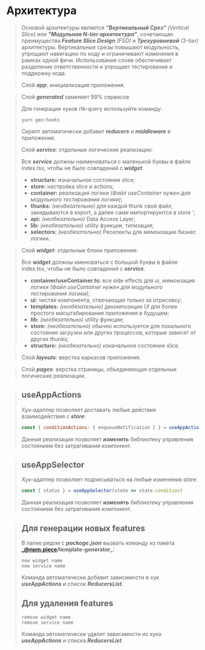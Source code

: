 # Архитектура

> Основой архитектуры является **_"Вертикальный Срез"_** _(Vertical Slice)_ или _**"Модульная N-tier архитектура"**_, сочетающая преимущества _**Feature Slice Design**_ _(FSD)_ и _**Трехуровневой**_ _(3-tier)_ архитектуры. Вертикальные срезы повышают модульность, упрощают навигацию по коду и ограничивают изменения в рамках одной фичи. Использование слоев обеспечивает разделение ответственности и упрощает тестирование и поддержку кода.

> Слой **_app_**: инициализация приложения.

> Слой **_generated_** заменяет 99% сервисов
>
> Для генерации хуков rtk-query используйте команду:
> ```
> yarn gen:hooks
> ```
> Скрипт автоматически добавит **_reducers_** и **_middleware_** в приложение.

> Слой **_service_**: отдельные логические реализации:
>
> Все **_service_** должны наименоваться с маленькой буквы в файле index.tsx, чтобы не было совпадений с _**widget**_.
> + **structure:** изначальное состояние slice;
> + **store:** настройка slice и actions;
> + **container:** реализация логики _(Файл useContainer нужен для модульного тестирования логики)_; 
> + **thunks:** _(необязательно)_  для каждой thunk свой файл, закидываются в export, а далее сами импортируются в store ';
> + **api:** _(необязательно)_  Data Access Layer;
> + **lib:** _(необязательно)_  utility функции, типизация;
> + **selectors:** _(необязательно)_  Реселекты для мемоизации бизнес логики.

> Слой **_widget_**: отдельные блоки приложения:
>
> Все **_widget_** должны именоваться с большой буквы в файле index.tsx, чтобы не было совпадений с **_service_**.
> + **container/useContainer.ts:** все side effects для ui, мемоизация логики _(Файл useContainer нужен для модульного тестирования логики)_;
> + **ui:** чистая компонента, отвечающая только за отрисовку;
> + **templates:** _(необязательно)_  декомпозиция UI для более простого масштабирования приложения в будущем;
> + **lib:** _(необязательно)_  utility функции;
> + **store:** _(необязательно)_  обычно используется для локального состояния загрузки или других процессов, которые зависят от других thunks;
> + **structure:** _(необязательно)_ изначальное состояние slice.


> Слой **_layouts_**: верстка каркасов приложения.

> Слой **_pages_**: верстка страницы, объединяющая отдельные логические реализации.

> ## useAppActions
> Хук-адаптер позволяет доставать любые действия взаимодействия с **_store_**:
> ```javascript
> const { conditionActions: { enqueueNotification } } = useAppActions()
> ``` 
> Данная реализация позволяет **_изменять_** библиотеку управления состоянием без затрагивания компонент.

> ## useAppSelector
> Хук-адаптер позволяет подписываться на любые изменения store:
> ```javascript
> const { status } = useAppSelector(state => state.condition)
> ``` 
> Данная реализация позволяет **_изменять_** библиотеку управления состоянием без затрагивания компонент.


> ## Для генерации новых features
>
> В папке рядом с **_package.json_** вызвать команду из пакета **_@npm.piece/template-generator_**:
> ```
> new widget name
> new service name
> ```
> Команда автоматически добавит зависимости в хук _**useAppActions**_ и список **_ReducersList_**.
> ## Для удаления features
> ```
> remove widget name
> remove service name
> ```
> Команда автоматически удалит зависимости из хука _**useAppActions**_ и списка **_ReducersList_**.
